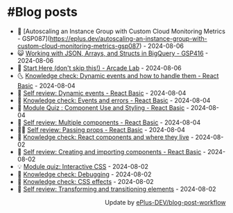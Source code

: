 # #Blog posts
<!-- BLOG-POST-LIST:START -->
- 🧰 [Autoscaling an Instance Group with Custom Cloud Monitoring Metrics - GSP087\](https://eplus.dev/autoscaling-an-instance-group-with-custom-cloud-monitoring-metrics-gsp087) - 2024-08-06
- 😺 [Working with JSON, Arrays, and Structs in BigQuery - GSP416](https://eplus.dev/working-with-json-arrays-and-structs-in-bigquery-gsp416) - 2024-08-06
- 🗽 [Start Here &lpar;don&#39;t skip this!&rpar; - Arcade Lab](https://eplus.dev/start-here-dont-skip-this-arcade-lab) - 2024-08-06
- 🌜 [Knowledge check: Dynamic events and how to handle them - React Basic](https://eplus.dev/knowledge-check-dynamic-events-and-how-to-handle-them-react-basic) - 2024-08-04
- 📝 [Self review: Dynamic events - React Basic](https://eplus.dev/self-review-dynamic-events-react-basic) - 2024-08-04
- 🚀 [Knowledge check: Events and errors - React Basic](https://eplus.dev/knowledge-check-events-and-errors-react-basic) - 2024-08-04
- 💼 [Module Quiz : Component Use and Styling - React Basic](https://eplus.dev/module-quiz-component-use-and-styling-react-basic) - 2024-08-04
- 🦣 [Self review: Multiple components - React Basic](https://eplus.dev/self-review-multiple-components-react-basic) - 2024-08-04
- 👨‍🏫 [Self review: Passing props - React Basic](https://eplus.dev/self-review-passing-props-react-basic) - 2024-08-04
- 🔭 [Knowledge check: React components and where they live](https://eplus.dev/knowledge-check-react-components-and-where-they-live) - 2024-08-02
- 🤡 [Self review: Creating and importing components - React Basic](https://eplus.dev/self-review-creating-and-importing-components-react-basic) - 2024-08-02
- 💡 [Module quiz: Interactive CSS](https://eplus.dev/module-quiz-interactive-css) - 2024-08-02
- 🦣 [Knowledge check: Debugging](https://eplus.dev/knowledge-check-debugging) - 2024-08-02
- 💪 [Knowledge check: CSS effects](https://eplus.dev/knowledge-check-css-effects) - 2024-08-02
- 🤡 [Self review: Transforming and transitioning elements](https://eplus.dev/self-review-transforming-and-transitioning-elements) - 2024-08-02<!-- BLOG-POST-LIST:END -->
<div align="right">
  Update by <a target="_blank"
    href="https://github.com/ePlus-DEV/blog-post-workflow">ePlus-DEV/blog-post-workflow</a>
</div>
